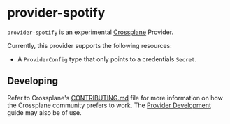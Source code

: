 # provider-spotify

`provider-spotify` is an experimental [Crossplane](https://crossplane.io/) Provider.

Currently, this provider supports the following resources:
- A `ProviderConfig` type that only points to a credentials `Secret`.

## Developing
Refer to Crossplane's [CONTRIBUTING.md] file for more information on how the
Crossplane community prefers to work. The [Provider Development][provider-dev]
guide may also be of use.

[CONTRIBUTING.md]: https://github.com/crossplane/crossplane/blob/master/CONTRIBUTING.md
[provider-dev]: https://github.com/crossplane/crossplane/blob/master/contributing/guide-provider-development.md

